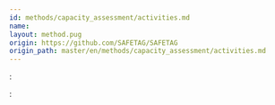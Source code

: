 ```yaml
---
id: methods/capacity_assessment/activities.md
name: 
layout: method.pug
origin: https://github.com/SAFETAG/SAFETAG
origin_path: master/en/methods/capacity_assessment/activities.md
---
```


<div class="boxtext">

:[](../../activities/interviews/index.md)
</div>

<div class="boxtext">

:[](../../activities/capacity_assessment_cheatsheet/index.md)
</div>


